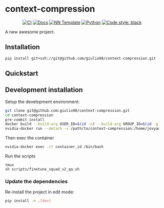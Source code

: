 # context-compression

<p align="center">
    <a href="https://github.com/giulio98/context-compression/actions/workflows/test_suite.yml"><img alt="CI" src=https://img.shields.io/github/workflow/status/giulio98/context-compression/Test%20Suite/main?label=main%20checks></a>
    <a href="https://giulio98.github.io/context-compression"><img alt="Docs" src=https://img.shields.io/github/deployments/giulio98/context_compression/github-pages?label=docs></a>
    <a href="https://github.com/grok-ai/nn-template"><img alt="NN Template" src="https://shields.io/badge/nn--template-0.4.0-emerald?style=flat&labelColor=gray"></a>
    <a href="https://www.python.org/downloads/"><img alt="Python" src="https://img.shields.io/badge/python-3.10-blue.svg"></a>
    <a href="https://black.readthedocs.io/en/stable/"><img alt="Code style: black" src="https://img.shields.io/badge/code%20style-black-000000.svg"></a>
</p>

A new awesome project.


## Installation

```bash
pip install git+ssh://git@github.com/giulio98/context-compression.git
```


## Quickstart

[comment]: <> (> Fill me!)


## Development installation

Setup the development environment:

```bash
git clone git@github.com:giulio98/context-compression.git
cd context-compression
pre-commit install
docker build --build-arg USER_ID=$(id -u) --build-arg GROUP_ID=$(id -g) -t image-context-compression -f docker/Dockerfile .
nvidia-docker run --detach -v /path/to/context-compression:/home/jovyan/context-compression image-context-compression tail -f /dev/null
```

Then exec the container
```bash
nvidia-docker exec -it container_id /bin/bash
```

Run the scripts
```
tmux
sh scripts/finetune_squad_v2_qa.sh
```


### Update the dependencies

Re-install the project in edit mode:

```bash
pip install -e .[dev]
```
